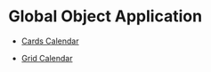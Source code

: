 # Global Object Application       

- [Cards Calendar](./CardsCalendar.md)

- [Grid Calendar](./GridCalendar.md)